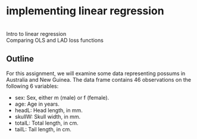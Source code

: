 # implementing linear regression
<br>Intro to linear regression 
<br>Comparing OLS and LAD loss functions

## Outline
For this assignment, we will examine some data representing possums in Australia and New Guinea. The data frame contains 46 observations on the following 6 variables:
* sex: Sex, either m (male) or f (female).
* age: Age in years.
* headL: Head length, in mm.
* skullW: Skull width, in mm.
* totalL: Total length, in cm.
* tailL: Tail length, in cm.
